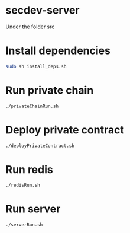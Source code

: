 # secdev-server

Under the folder src 

# Install dependencies

```bash 
sudo sh install_deps.sh
```

# Run private chain
```bash
./privateChainRun.sh
```

# Deploy private contract
```bash
./deployPrivateContract.sh
```

# Run redis
```bash
./redisRun.sh
```

# Run server
```bash
./serverRun.sh
```
